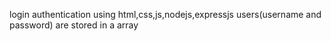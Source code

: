 login authentication using html,css,js,nodejs,expressjs  users(username and password) are stored in a array
